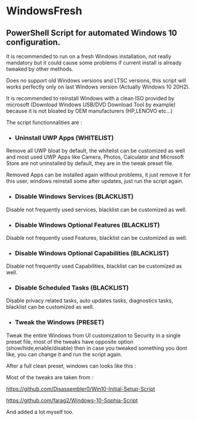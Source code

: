 # WindowsFresh  
## PowerShell Script for automated Windows 10 configuration.

It is recommended to run on a fresh Windows installation, not really mandatory but it could cause some problems if current install is already tweaked by other methods.

Does no support old Windows versions and LTSC versions, this script will works perfectly only on last Windows version (Actually Windows 10 20H2).

It is recommended to reinstall Windows with a clean ISO provided by microsoft (Download Windows USB/DVD Download Tool by example) because it is not bloated by OEM manufacturers (HP,LENOVO etc...)


The script functionnalities are :

- ###  __Uninstall UWP Apps (WHITELIST)__ 

Remove all UWP bloat by default, the whitelist can be customized as well and most used UWP Apps like Camera, Photos, Calculator and Microsoft Store are not uninstalled by default, they are in the tweak preset file.

Removed Apps can be installed again without problems, it just remove it for this user, windows reinstall some after updates, just run the script again.

- ### __Disable Windows Services (BLACKLIST)__

Disable not frequently used services, blacklist can be customized as well.

- ### __Disable Windows Optional Features (BLACKLIST)__

Disable not frequently used Features, blacklist can be customized as well.

- ### __Disable Windows Optional Capabilities (BLACKLIST)__

Disable not frequently used Capabilities, blacklist can be customized as well.

- ### __Disable Scheduled Tasks (BLACKLIST)__

Disable privacy related tasks, auto updates tasks, diagnostics tasks, blacklist can be customized as well.

- ### __Tweak the Windows (PRESET)__

Tweak the entire Windows from UI customization to Security in a single preset file, most of the tweaks have opposite option (show/hide,enable/disable) then in case you tweaked something you dont like, you can change it and run the script again.


After a full clean preset, windows can looks like this :

[logo]: https://github.com/innovatodev/WindowsFresh/blob/master/IMG/1.png "WindowsFresh Full Clean"






Most of the tweaks are taken from :

https://github.com/Disassembler0/Win10-Initial-Setup-Script

https://github.com/farag2/Windows-10-Sophia-Script

And added a lot myself too.










